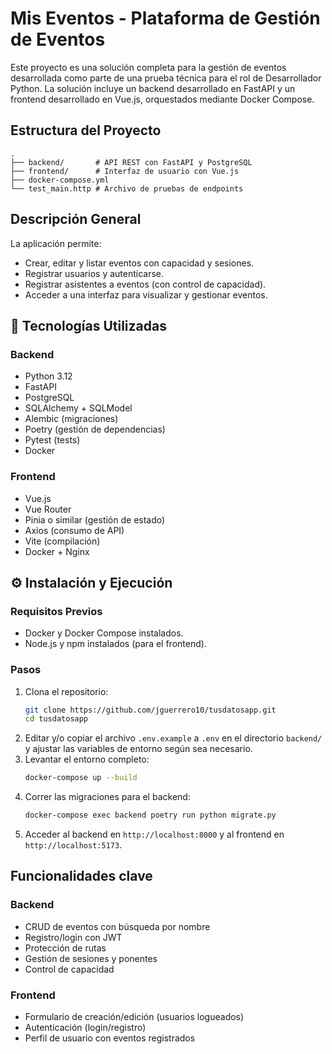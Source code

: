 # Mis Eventos - Plataforma de Gestión de Eventos

Este proyecto es una solución completa para la gestión de eventos desarrollada como parte de una prueba técnica para el rol de Desarrollador Python. La solución incluye un backend desarrollado en FastAPI y un frontend desarrollado en Vue.js, orquestados mediante Docker Compose.

## Estructura del Proyecto

```text
.
├── backend/       # API REST con FastAPI y PostgreSQL
├── frontend/      # Interfaz de usuario con Vue.js
├── docker-compose.yml
└── test_main.http # Archivo de pruebas de endpoints
```

## Descripción General

La aplicación permite:
- Crear, editar y listar eventos con capacidad y sesiones. 
- Registrar usuarios y autenticarse.
- Registrar asistentes a eventos (con control de capacidad). 
- Acceder a una interfaz para visualizar y gestionar eventos.

## 🧰 Tecnologías Utilizadas

### Backend
- Python 3.12 
- FastAPI 
- PostgreSQL 
- SQLAlchemy + SQLModel 
- Alembic (migraciones)
- Poetry (gestión de dependencias)
- Pytest (tests)
- Docker

### Frontend
- Vue.js 
- Vue Router 
- Pinia o similar (gestión de estado)
- Axios (consumo de API)
- Vite (compilación)
- Docker + Nginx

## ⚙️ Instalación y Ejecución
### Requisitos Previos
- Docker y Docker Compose instalados.
- Node.js y npm instalados (para el frontend).

### Pasos
1. Clona el repositorio:
    ```bash
    git clone https://github.com/jguerrero10/tusdatosapp.git
    cd tusdatosapp
    ```
2. Editar y/o copiar el archivo `.env.example` a `.env` en el directorio `backend/` y ajustar las variables de entorno según sea necesario.
3. Levantar el entorno completo:
    ```bash
    docker-compose up --build
    ```
5. Correr las migraciones para el backend:
    ```bash
    docker-compose exec backend poetry run python migrate.py
    ```
4. Acceder al backend en `http://localhost:8000` y al frontend en `http://localhost:5173`.

## Funcionalidades clave

### Backend
- CRUD de eventos con búsqueda por nombre 
- Registro/login con JWT 
- Protección de rutas 
- Gestión de sesiones y ponentes 
- Control de capacidad

### Frontend
- Formulario de creación/edición (usuarios logueados)
- Autenticación (login/registro)
- Perfil de usuario con eventos registrados


